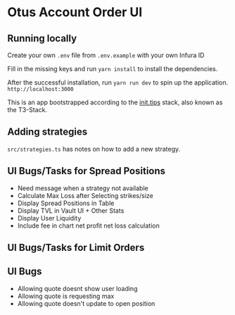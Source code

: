 # Otus Account Order UI

## Running locally

Create your own `.env` file from `.env.example` with your own Infura ID

Fill in the missing keys and run `yarn install` to install the dependencies.

After the successful installation, run `yarn run dev` to spin up the application. `http://localhost:3000`

This is an app bootstrapped according to the [init.tips](https://init.tips) stack, also known as the T3-Stack.

## Adding strategies

`src/strategies.ts` has notes on how to add a new strategy.

## UI Bugs/Tasks for Spread Positions

- Need message when a strategy not available
- Calculate Max Loss after Selecting strikes/size
- Display Spread Positions in Table
- Display TVL in Vault UI + Other Stats
- Display User Liquidity
- Include fee in chart net profit net loss calculation

## UI Bugs/Tasks for Limit Orders

## UI Bugs

- Allowing quote doesnt show user loading
- Allowing quote is requesting max
- Allowing quote doesn't update to open position
